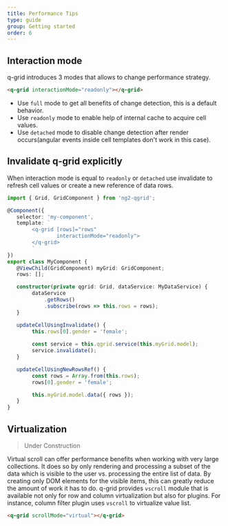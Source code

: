 ```yaml
---
title: Performance Tips
type: guide
group: Getting started
order: 6
---
```


## Interaction mode

q-grid introduces 3 modes that allows to change performance strategy. 

```html
<q-grid interactionMode="readonly"></q-grid>
```

* Use `full` mode to get all benefits of change detection, this is a default behavior. 
* Use `readonly` mode to enable help of internal cache to acquire cell values.
* Use `detached` mode to disable change detection after render occurs(angular events inside cell templates don't work in this case).

## Invalidate q-grid explicitly
When interaction mode is equal to `readonly` or `detached` use invalidate to refresh cell values or create a new reference of data rows.

```typescript
import { Grid, GridComponent } from 'ng2-qgrid';

@Component({
   selector: 'my-component',
   template: `
        <q-grid [rows]="rows" 
                interactionMode="readonly">
        </q-grid>
        `
})
export class MyComponent {
   @ViewChild(GridComponent) myGrid: GridComponent;
   rows: [];

   constructor(private qgrid: Grid, dataService: MyDataService) {
        dataService
            .getRows()
            .subscribe(rows => this.rows = rows);
   }

   updateCellUsingInvalidate() {
        this.rows[0].gender = 'female';
    
        const service = this.qgrid.service(this.myGrid.model);
        service.invalidate();
   }

   updateCellUsingNewRowsRef() {
        const rows = Array.from(this.rows);
        rows[0].gender = 'female';

        this.myGrid.model.data({ rows });
   }
}

```

## Virtualization

> Under Construction
 
Virtual scroll can offer performance benefits when working with very large collections. It does so by only rendering and processing a subset of the data which is visible to the user vs. processing the entire list of data. By creating only DOM elements for the visible items, this can greatly reduce the amount of work it has to do. q-grid provides `vscroll` module that is available not only for row and column virtualization but also for plugins. For instance, column filter plugin uses `vscroll` to virtualize value list. 


```html
<q-grid scrollMode="virtual"></q-grid>
```

